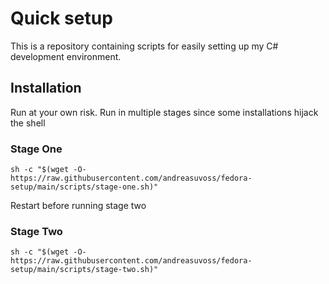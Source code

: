# Quick setup
This is a repository containing scripts for easily setting up my C# development environment.

## Installation
Run at your own risk. Run in multiple stages since some installations hijack the shell
### Stage One
```
sh -c "$(wget -O- https://raw.githubusercontent.com/andreasuvoss/fedora-setup/main/scripts/stage-one.sh)"
```
Restart before running stage two
### Stage Two
```
sh -c "$(wget -O- https://raw.githubusercontent.com/andreasuvoss/fedora-setup/main/scripts/stage-two.sh)"
```
